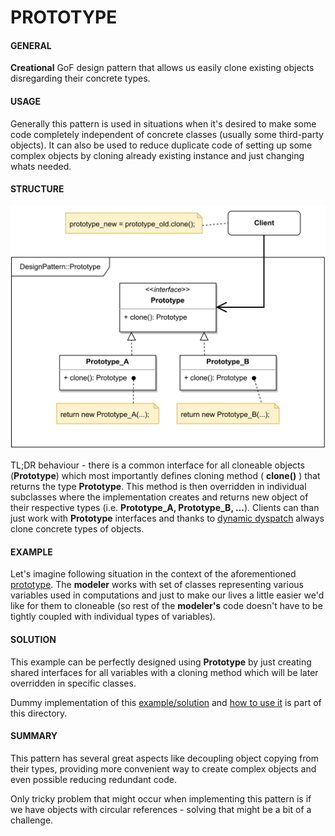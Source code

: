 # PROTOTYPE

#### GENERAL

**Creational** GoF design pattern that allows us easily clone existing objects disregarding their concrete types.

#### USAGE

Generally this pattern is used in situations when it's desired to make some code completely independent of concrete
classes (usually some third-party objects). It can also be used to reduce duplicate code of setting up some complex
objects by cloning already existing instance and just changing whats needed.

#### STRUCTURE

![prototype](Prototype.svg)

TL;DR behaviour - there is a common interface for all cloneable objects (**Prototype**) which most importantly defines
cloning method ( **clone()** ) that returns the type **Prototype**. This method is then overridden in individual 
subclasses where the implementation creates and returns new object of their respective types (i.e. **Prototype_A, 
Prototype_B, ...**). Clients can than just work with **Prototype** interfaces and thanks to [dynamic dyspatch](https://en.wikipedia.org/wiki/Dynamic_dispatch)
always clone concrete types of objects.

#### EXAMPLE

Let's imagine following situation in the context of the aforementioned [prototype](../README.md#prototype). The **modeler**
works with set of classes representing various variables used in computations and just to make our lives a little easier
we'd like for them to cloneable (so rest of the **modeler's** code doesn't have to be tightly coupled with individual
types of variables).

#### SOLUTION

This example can be perfectly designed using **Prototype** by just creating shared interfaces for all variables with
a cloning method which will be later overridden in specific classes.

Dummy implementation of this [example/solution](src) and [how to use it](main.cpp) is part of this directory.

#### SUMMARY

This pattern has several great aspects like decoupling object copying from their types, providing more convenient way
to create complex objects and even possible reducing redundant code.

Only tricky problem that might occur when implementing this pattern is if we have objects with circular references -
solving that might be a bit of a challenge.
